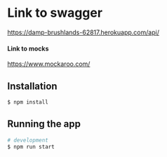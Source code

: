 # Link to swagger
https://damp-brushlands-62817.herokuapp.com/api/

#### Link to mocks
https://www.mockaroo.com/


## Installation
```bash
$ npm install
```

## Running the app
```bash
# development
$ npm run start
```

